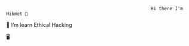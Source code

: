                                                           Hi there I'm Hikmet 👋

🔭 I’m learn Ethical Hacking

🖥️

<!---
HejiKaGH/HejiKaGH is a ✨ special ✨ repository because its `README.md` (this file) appears on your GitHub profile.
You can click the Preview link to take a look at your changes.
--->
